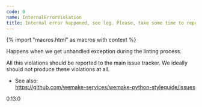```yaml
---
code: 0
name: InternalErrorViolation
title: Internal error happened, see log. Please, take some time to report it
---
```


{% import "macros.html" as macros with context %}

Happens when we get unhandled exception during the linting process.

All this violations should be reported to the main issue tracker. We
ideally should not produce these violations at all.

  - See also:  
    <https://github.com/wemake-services/wemake-python-styleguide/issues>

<div class="versionadded">

0.13.0

</div>